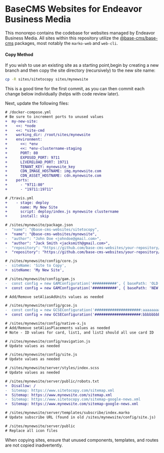 # BaseCMS Websites for Endeavor Business Media
This monorepo contains the codebase for websites managed by Endeavor Business Media. All sites within this repository utilize the [@base-cms/base-cms](https://github.com/base-cms/base-cms) packages, most notably the `marko-web` and `web-cli`.

#### Copy Method
If you wish to use an existing site as a starting point,begin by creating a new branch and then copy the site directory (recursively) to the new site name:
```bash
cp -R sites/sitetocopy sites/mynewsite
```

This is a good time for the first commit, as you can then commit each change below individually (helps with code review later).

Next, update the following files:
```diff
# /docker-compose.yml
# Be sure to increment ports to unused values
+  my-new-site:
+    <<: *node
+    <<: *site-cmd
+    working_dir: /root/sites/mynewsite
+    environment:
+      <<: *env
+      <<: *env-clustername-staging
+      PORT: 80
+      EXPOSED_PORT: 9711
+      LIVERELOAD_PORT: 19711
+      TENANT_KEY: mynewsite_key
+      CDN_IMAGE_HOSTNAME: img.mynewsite.com
+      CDN_ASSET_HOSTNAME: cdn.mynewsite.com
+    ports:
+      - "9711:80"
+      - "19711:19711"
```

```diff
# /travis.yml
+    - stage: deploy
+      name: My New Site
+      script: deploy/index.js mynewsite clustername
+      install: skip
```

```diff
# /sites/mynewsite/package.json
-  "name": "@base-cms-websites/sitetocopy",
+  "name": "@base-cms-websites/mynewsite",
-  "author": "John Doe <johndoe@gmail.com>",
+  "author": "Jack Smith <jacksmith@gmail.com>",
-  "repository": "https://github.com/base-cms-websites/your-repository/tree/master/sites/sitetocopy",
+  "repository": "https://github.com/base-cms-websites/your-repository/tree/master/sites/mynewsite",
```

```diff
# /sites/mynewsite/config/core.js
-  siteName: 'Site to Copy',
+  siteName: 'My New Site',
```

```diff
# /sites/mynewsite/config/gam.js
-  const config = new GAMConfiguration('###########', { basePath: 'OLD' });
+  const config = new GAMConfiguration('###########', { basePath: 'NEW' });

# Add/Remove setAliasAdUnits values as needed
```

```diff
# /sites/mynewsite/config/gcse.js
-  const config = new GCSEConfiguration('#####################:aaaaaaaaaaa');
+  const config = new GCSEConfiguration('#####################:bbbbbbbbbbb');
```

```diff
# /sites/mynewsite/config/native-x.js
# Add/Remove setAliasPlacements values as needed
# Note - ID values for card, list1, and list2 should all use card ID
```

```diff
# /sites/mynewsite/config/navigation.js
# Update values as needed
```

```diff
# /sites/mynewsite/config/site.js
# Update values as needed
```

```diff
# /sites/mynewsite/server/styles/index.scss
# Update values as needed
```

```diff
# /sites/mynewsite/server/public/robots.txt
+  Disallow: /
-  Sitemap: https://www.sitetocopy.com/sitemap.xml
+  Sitemap: https://www.mynewsite.com/sitemap.xml
-  Sitemap: https://www.sitetocopy.com/sitemap-google-news.xml
+  Sitemap: https://www.mynewsite.com/sitemap-google-news.xml
```

```diff
# /sites/mynewsite/server/templates/subscribe/index.marko
# Update subscribe URL (found in old /sites/mynewsite/config/site.js)
```

```diff
# /sites/mynewsite/server/public
# Replace all icon files
```

When copying sites, ensure that unused components, templates, and routes are not copied inadvertently.
